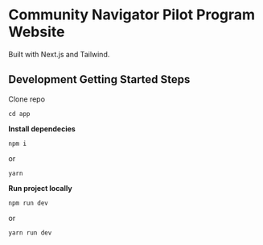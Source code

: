 # Community Navigator Pilot Program Website

Built with Next.js and Tailwind.

## Development Getting Started Steps
Clone repo

```
cd app
```

**Install dependecies**

```
npm i
```
or

```
yarn
```

**Run project locally**

```
npm run dev
```

or

```
yarn run dev
```



